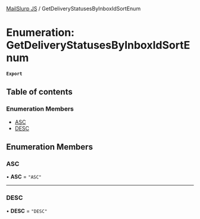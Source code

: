 [MailSlurp JS](../README.md) / GetDeliveryStatusesByInboxIdSortEnum

# Enumeration: GetDeliveryStatusesByInboxIdSortEnum

**`Export`**

## Table of contents

### Enumeration Members

- [ASC](GetDeliveryStatusesByInboxIdSortEnum.md#asc)
- [DESC](GetDeliveryStatusesByInboxIdSortEnum.md#desc)

## Enumeration Members

### ASC

• **ASC** = ``"ASC"``

___

### DESC

• **DESC** = ``"DESC"``
